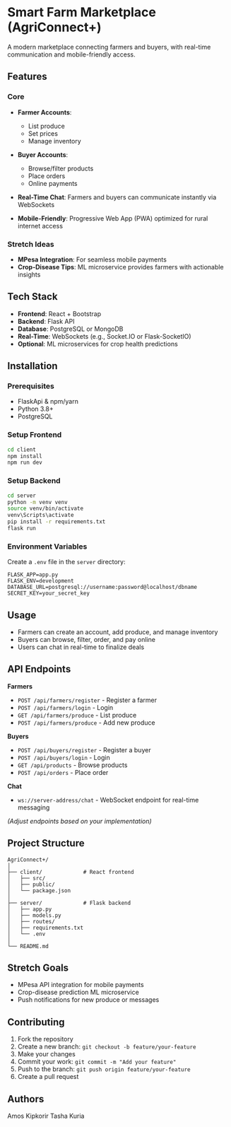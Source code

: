 # Smart Farm Marketplace (AgriConnect+)

A modern marketplace connecting farmers and buyers, with real-time communication and mobile-friendly access.

## Features

### Core

* **Farmer Accounts**:

  * List produce
  * Set prices
  * Manage inventory
* **Buyer Accounts**:

  * Browse/filter products
  * Place orders
  * Online payments
* **Real-Time Chat**: Farmers and buyers can communicate instantly via WebSockets
* **Mobile-Friendly**: Progressive Web App (PWA) optimized for rural internet access

### Stretch Ideas

* **MPesa Integration**: For seamless mobile payments
* **Crop-Disease Tips**: ML microservice provides farmers with actionable insights

## Tech Stack

* **Frontend**: React + Bootstrap
* **Backend**: Flask API
* **Database**: PostgreSQL or MongoDB
* **Real-Time**: WebSockets (e.g., Socket.IO or Flask-SocketIO)
* **Optional**: ML microservices for crop health predictions

## Installation

### Prerequisites

* FlaskApi & npm/yarn
* Python 3.8+
* PostgreSQL 

### Setup Frontend

```bash
cd client
npm install
npm run dev
```

### Setup Backend

```bash
cd server
python -m venv venv
source venv/bin/activate   
venv\Scripts\activate      
pip install -r requirements.txt
flask run
```

### Environment Variables

Create a `.env` file in the `server` directory:

```env
FLASK_APP=app.py
FLASK_ENV=development
DATABASE_URL=postgresql://username:password@localhost/dbname
SECRET_KEY=your_secret_key
```

## Usage

* Farmers can create an account, add produce, and manage inventory
* Buyers can browse, filter, order, and pay online
* Users can chat in real-time to finalize deals

## API Endpoints

**Farmers**

* `POST /api/farmers/register` - Register a farmer
* `POST /api/farmers/login` - Login
* `GET /api/farmers/produce` - List produce
* `POST /api/farmers/produce` - Add new produce

**Buyers**

* `POST /api/buyers/register` - Register a buyer
* `POST /api/buyers/login` - Login
* `GET /api/products` - Browse products
* `POST /api/orders` - Place order

**Chat**

* `ws://server-address/chat` - WebSocket endpoint for real-time messaging

*(Adjust endpoints based on your implementation)*

## Project Structure

```
AgriConnect+/
│
├── client/             # React frontend
│   ├── src/
│   ├── public/
│   └── package.json
│
├── server/             # Flask backend
│   ├── app.py
│   ├── models.py
│   ├── routes/
│   ├── requirements.txt
│   └── .env
│
└── README.md
```

## Stretch Goals

* MPesa API integration for mobile payments
* Crop-disease prediction ML microservice
* Push notifications for new produce or messages

## Contributing

1. Fork the repository
2. Create a new branch: `git checkout -b feature/your-feature`
3. Make your changes
4. Commit your work: `git commit -m "Add your feature"`
5. Push to the branch: `git push origin feature/your-feature`
6. Create a pull request

## Authors
  Amos Kipkorir
  Tasha Kuria


